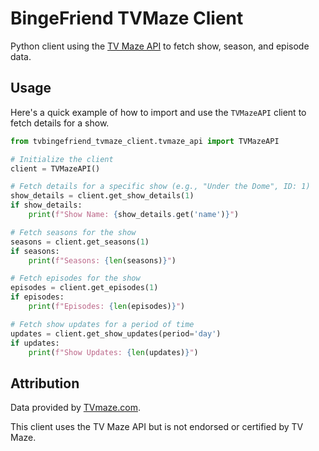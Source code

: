 # BingeFriend TVMaze Client

Python client using the [TV Maze API](https://www.tvmaze.com/api) to fetch show, season, and episode data.

## Usage

Here's a quick example of how to import and use the `TVMazeAPI` client to fetch details for a show.

```python
from tvbingefriend_tvmaze_client.tvmaze_api import TVMazeAPI

# Initialize the client
client = TVMazeAPI()

# Fetch details for a specific show (e.g., "Under the Dome", ID: 1)
show_details = client.get_show_details(1)
if show_details:
    print(f"Show Name: {show_details.get('name')}")

# Fetch seasons for the show
seasons = client.get_seasons(1)
if seasons:
    print(f"Seasons: {len(seasons)}")

# Fetch episodes for the show
episodes = client.get_episodes(1)
if episodes:
    print(f"Episodes: {len(episodes)}")

# Fetch show updates for a period of time
updates = client.get_show_updates(period='day')
if updates:
    print(f"Show Updates: {len(updates)}")
```

## Attribution

Data provided by [TVmaze.com](https://www.tvmaze.com/).

This client uses the TV Maze API but is not endorsed or certified by TV Maze.